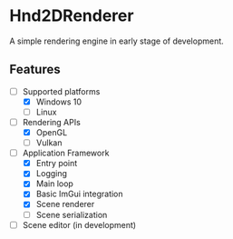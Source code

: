 # Hnd2DRenderer

A simple rendering engine in early stage of development.

## Features
- [ ] Supported platforms
  - [x] Windows 10
  - [ ] Linux
- [ ] Rendering APIs
  - [x] OpenGL
  - [ ] Vulkan
- [ ] Application Framework
  - [x] Entry point
  - [x] Logging
  - [x] Main loop
  - [x] Basic ImGui integration
  - [x] Scene renderer
  - [ ] Scene serialization
- [ ] Scene editor (in development)
